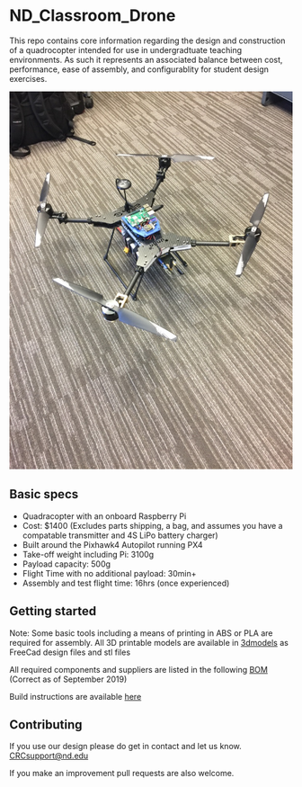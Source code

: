 # ND_Classroom_Drone
This repo contains core information regarding the design and construction of a quadrocopter intended for use in undergradtuate teaching environments.  As such it represents an associated balance between cost, performance, ease of assembly, and configurablity for student design exercises.

![](./build_instructions/images/main.jpg)

## Basic specs
- Quadracopter with an onboard Raspberry Pi
- Cost: $1400 (Excludes parts shipping, a bag, and assumes you have a compatable transmitter and 4S LiPo battery charger) 
- Built around the Pixhawk4 Autopilot running PX4
- Take-off weight including Pi: 3100g
- Payload capacity: 500g
- Flight Time with no additional payload: 30min+
- Assembly and test flight time: 16hrs (once experienced)

## Getting started

Note: Some basic tools including a means of printing in ABS or PLA are required for assembly.  All 3D printable models are available in [3dmodels](./3d_models) as FreeCad design files and stl files

All required components and suppliers are listed in the following [BOM](https://docs.google.com/spreadsheets/d/1iEDaoHABfFCszNGsnZw02dHB14kcI-Gh68_Vd7EEHdI/edit#gid=1882978022) (Correct as of September 2019)

Build instructions are available [here](./build_instructions/README.md)

## Contributing
If you use our design please do get in contact and let us know. CRCsupport@nd.edu

If you make an improvement pull requests are also welcome.
